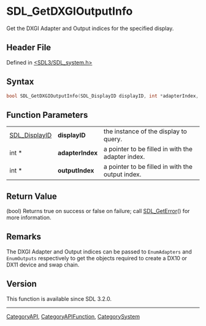 # SDL_GetDXGIOutputInfo

Get the DXGI Adapter and Output indices for the specified display.

## Header File

Defined in [<SDL3/SDL_system.h>](https://github.com/libsdl-org/SDL/blob/main/include/SDL3/SDL_system.h)

## Syntax

```c
bool SDL_GetDXGIOutputInfo(SDL_DisplayID displayID, int *adapterIndex, int *outputIndex);
```

## Function Parameters

|                                |                  |                                                   |
| ------------------------------ | ---------------- | ------------------------------------------------- |
| [SDL_DisplayID](SDL_DisplayID) | **displayID**    | the instance of the display to query.             |
| int *                          | **adapterIndex** | a pointer to be filled in with the adapter index. |
| int *                          | **outputIndex**  | a pointer to be filled in with the output index.  |

## Return Value

(bool) Returns true on success or false on failure; call
[SDL_GetError](SDL_GetError)() for more information.

## Remarks

The DXGI Adapter and Output indices can be passed to `EnumAdapters` and
`EnumOutputs` respectively to get the objects required to create a DX10 or
DX11 device and swap chain.

## Version

This function is available since SDL 3.2.0.





----
[CategoryAPI](CategoryAPI), [CategoryAPIFunction](CategoryAPIFunction), [CategorySystem](CategorySystem)

